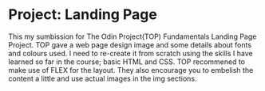 # Project: Landing Page

This my sumbission for The Odin Project(TOP) Fundamentals Landing Page Project.
TOP gave a web page design image and some details about fonts and colours used. I need to re-create it from scratch using the skills I have learned so far in the course; basic HTML and CSS. TOP recommened to make use of FLEX for the layout. They also encourage you to embelish the content a little and use actual images in the img sections.

